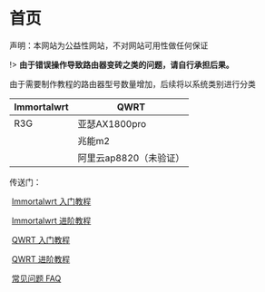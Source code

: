 # 首页

声明：本网站为公益性网站，不对网站可用性做任何保证

!> **由于错误操作导致路由器变砖之类的问题，请自行承担后果。**



由于需要制作教程的路由器型号数量增加，后续将以系统类别进行分类



| Immortalwrt | QWRT                   |
| ----------- | ---------------------- |
| R3G         | 亚瑟AX1800pro          |
|             | 兆能m2                 |
|             | 阿里云ap8820（未验证） |



传送门：

​	[Immortalwrt 入门教程](/IntroductionTutorial/Immortalwrt)

​	[Immortalwrt 进阶教程](/AdvancedTutorial/Immortalwrt)

​	[QWRT 入门教程](/IntroductionTutorial/QWRT)

​	[QWRT 进阶教程](/AdvancedTutorial/QWRT)

​	[常见问题 FAQ](/FAQ/FAQ)

